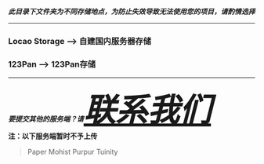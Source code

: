 ***此目录下文件夹为不同存储地点，为防止失效导致无法使用您的项目，请酌情选择***

---

### Locao Storage --> 自建国内服务器存储
### 123Pan --> 123Pan存储

---

<strong><em>要提交其他的服务端？请<a href="mailto:heimnad@skyworldstudio.top" style="font-size:65px;">联系我们</strong></em></a><br>
**注：以下服务端暂时不予上传**
>    Paper
>    Mohist
>    Purpur
>    Tuinity
